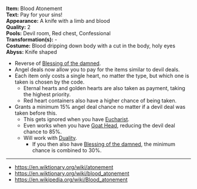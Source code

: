 **Item:** Blood Atonement
<br>
**Text:** Pay for your sins!
<br>
**Appearance:** A knife with a limb and blood
<br>
**Quality:** 2
<br>
**Pools:** Devil room, Red chest, Confessional
<br>
**Transformation(s):** -
<br>
**Costume:** Blood dripping down body with a cut in the body, holy eyes
<br>
**Abyss:** Knife shaped

- Reverse of [Blessing of the damned](/docs/items/passive/okay/Blessing%20of%20the%20damned/idea.md).
- Angel deals now allow you to pay for the items similar to devil deals.
- Each item only costs a single heart, no matter the type, but which one is taken is chosen by the code.
  - Eternal hearts and golden hearts are also taken as payment, taking the highest priority.
  - Red heart containers also have a higher chance of being taken.
- Grants a minimum 15% angel deal chance no matter if a devil deal was taken before this.
  - This gets ignored when you have [Eucharist](https://bindingofisaacrebirth.fandom.com/wiki/Eucharist).
  - Even works when you have [Goat Head](https://bindingofisaacrebirth.fandom.com/wiki/Goat_Head), reducing the devil deal chance to 85%.
  - Will work with [Duality](https://bindingofisaacrebirth.fandom.com/wiki/Duality).
    - If you then also have [Blessing of the damned](/docs/items/passive/okay/Blessing%20of%20the%20damned/idea.md), the minimum chance is combined to 30%.

---

- https://en.wiktionary.org/wiki/atonement
- https://en.wiktionary.org/wiki/blood_atonement
- https://en.wikipedia.org/wiki/Blood_atonement